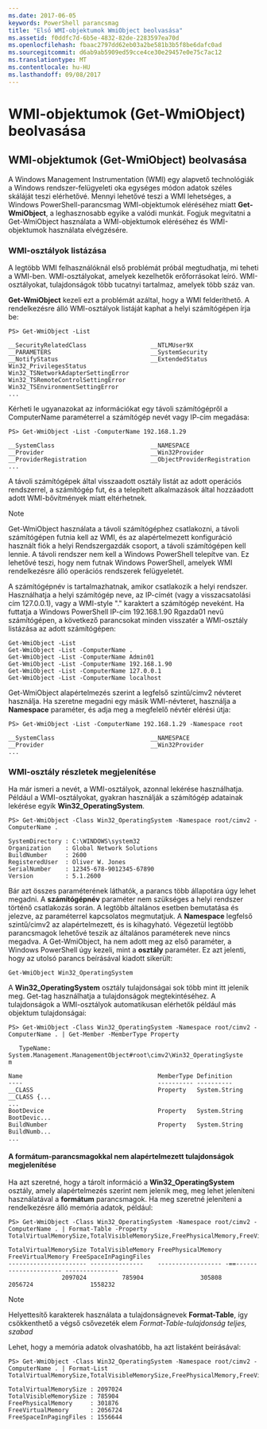 ```yaml
---
ms.date: 2017-06-05
keywords: PowerShell parancsmag
title: "Első WMI-objektumok WmiObject beolvasása"
ms.assetid: f0ddfc7d-6b5e-4832-82de-2283597ea70d
ms.openlocfilehash: fbaac2797dd62eb03a2be581b3b5f8be6dafc0ad
ms.sourcegitcommit: d6ab9ab5909ed59cce4ce30e29457e0e75c7ac12
ms.translationtype: MT
ms.contentlocale: hu-HU
ms.lasthandoff: 09/08/2017
---
```

# <a name="getting-wmi-objects-get-wmiobject"></a>WMI-objektumok (Get-WmiObject) beolvasása

## <a name="getting-wmi-objects-get-wmiobject"></a>WMI-objektumok (Get-WmiObject) beolvasása
A Windows Management Instrumentation (WMI) egy alapvető technológiák a Windows rendszer-felügyeleti oka egységes módon adatok széles skáláját teszi elérhetővé. Mennyi lehetővé teszi a WMI lehetséges, a Windows PowerShell-parancsmag WMI-objektumok eléréséhez miatt **Get-WmiObject**, a leghasznosabb egyike a valódi munkát. Fogjuk megvitatni a Get-WmiObject használata a WMI-objektumok eléréséhez és WMI-objektumok használata elvégzésére.

### <a name="listing-wmi-classes"></a>WMI-osztályok listázása
A legtöbb WMI felhasználóknál első problémát próbál megtudhatja, mi teheti a WMI-ben. WMI-osztályokat, amelyek kezelhetők erőforrásokat leíró. WMI-osztályokat, tulajdonságok több tucatnyi tartalmaz, amelyek több száz van.

**Get-WmiObject** kezeli ezt a problémát azáltal, hogy a WMI felderíthető. A rendelkezésre álló WMI-osztályok listáját kaphat a helyi számítógépen írja be:

```
PS> Get-WmiObject -List

__SecurityRelatedClass                  __NTLMUser9X
__PARAMETERS                            __SystemSecurity
__NotifyStatus                          __ExtendedStatus
Win32_PrivilegesStatus                  Win32_TSNetworkAdapterSettingError
Win32_TSRemoteControlSettingError       Win32_TSEnvironmentSettingError
...
```

Kérheti le ugyanazokat az információkat egy távoli számítógépről a ComputerName paraméterrel a számítógép nevét vagy IP-cím megadása:

```
PS> Get-WmiObject -List -ComputerName 192.168.1.29

__SystemClass                           __NAMESPACE
__Provider                              __Win32Provider
__ProviderRegistration                  __ObjectProviderRegistration
...
```

A távoli számítógépek által visszaadott osztály listát az adott operációs rendszerrel, a számítógép fut, és a telepített alkalmazások által hozzáadott adott WMI-bővítmények miatt eltérhetnek.

> [!NOTE]
> Get-WmiObject használata a távoli számítógéphez csatlakozni, a távoli számítógépen futnia kell az WMI, és az alapértelmezett konfiguráció használt fiók a helyi Rendszergazdák csoport, a távoli számítógépen kell lennie. A távoli rendszer nem kell a Windows PowerShell telepítve van. Ez lehetővé teszi, hogy nem futnak Windows PowerShell, amelyek WMI rendelkezésre álló operációs rendszerek felügyeletét.

A számítógépnév is tartalmazhatnak, amikor csatlakozik a helyi rendszer. Használhatja a helyi számítógép neve, az IP-címét (vagy a visszacsatolási cím 127.0.0.1), vagy a WMI-style "." karaktert a számítógép neveként. Ha futtatja a Windows PowerShell IP-cím 192.168.1.90 Rgazda01 nevű számítógépen, a következő parancsokat minden visszatér a WMI-osztály listázása az adott számítógépen:

```
Get-WmiObject -List
Get-WmiObject -List -ComputerName .
Get-WmiObject -List -ComputerName Admin01
Get-WmiObject -List -ComputerName 192.168.1.90
Get-WmiObject -List -ComputerName 127.0.0.1
Get-WmiObject -List -ComputerName localhost
```

Get-WmiObject alapértelmezés szerint a legfelső szintű/cimv2 névteret használja. Ha szeretne megadni egy másik WMI-névteret, használja a **Namespace** paraméter, és adja meg a megfelelő névtér elérési útja:

```
PS> Get-WmiObject -List -ComputerName 192.168.1.29 -Namespace root

__SystemClass                           __NAMESPACE
__Provider                              __Win32Provider
...
```

### <a name="displaying-wmi-class-details"></a>WMI-osztály részletek megjelenítése
Ha már ismeri a nevét, a WMI-osztályok, azonnal lekérése használhatja. Például a WMI-osztályokat, gyakran használják a számítógép adatainak lekérése egyik **Win32_OperatingSystem**.

```
PS> Get-WmiObject -Class Win32_OperatingSystem -Namespace root/cimv2 -ComputerName .

SystemDirectory : C:\WINDOWS\system32
Organization    : Global Network Solutions
BuildNumber     : 2600
RegisteredUser  : Oliver W. Jones
SerialNumber    : 12345-678-9012345-67890
Version         : 5.1.2600
```

Bár azt összes paraméterének láthatók, a parancs több állapotára úgy lehet megadni. A **számítógépnév** paraméter nem szükséges a helyi rendszer történő csatlakozás során. A legtöbb általános esetben bemutatása és jelezve, az paraméterrel kapcsolatos megmutatjuk. A **Namespace** legfelső szintű/cimv2 az alapértelmezett, és is kihagyható. Végezetül legtöbb parancsmagok lehetővé teszik az általános paraméterek neve nincs megadva. A Get-WmiObject, ha nem adott meg az első paraméter, a Windows PowerShell úgy kezeli, mint a **osztály** paraméter. Ez azt jelenti, hogy az utolsó parancs beírásával kiadott sikerült:

```
Get-WmiObject Win32_OperatingSystem
```

A **Win32_OperatingSystem** osztály tulajdonságai sok több mint itt jelenik meg. Get-tag használhatja a tulajdonságok megtekintéséhez. A tulajdonságok a WMI-osztályok automatikusan elérhetők például más objektum tulajdonságai:

```
PS> Get-WmiObject -Class Win32_OperatingSystem -Namespace root/cimv2 -ComputerName . | Get-Member -MemberType Property

   TypeName: System.Management.ManagementObject#root\cimv2\Win32_OperatingSyste
m

Name                                      MemberType Definition
----                                      ---------- ----------
__CLASS                                   Property   System.String __CLASS {...
...
BootDevice                                Property   System.String BootDevic...
BuildNumber                               Property   System.String BuildNumb...
...
```

#### <a name="displaying-non-default-properties-with-format-cmdlets"></a>A formátum-parancsmagokkal nem alapértelmezett tulajdonságok megjelenítése
Ha azt szeretné, hogy a tárolt információ a **Win32_OperatingSystem** osztály, amely alapértelmezés szerint nem jelenik meg, meg lehet jeleníteni használatával a **formátum** parancsmagok. Ha meg szeretné jeleníteni a rendelkezésre álló memória adatok, például:

```
PS> Get-WmiObject -Class Win32_OperatingSystem -Namespace root/cimv2 -ComputerName . | Format-Table -Property TotalVirtualMemorySize,TotalVisibleMemorySize,FreePhysicalMemory,FreeVirtualMemory,FreeSpaceInPagingFiles

TotalVirtualMemorySize TotalVisibleMemory FreePhysicalMemory FreeVirtualMemory FreeSpaceInPagingFiles
---------------------- ---------------    ------------------ -==--------------------- ---------------
               2097024          785904                305808           2056724                1558232
```

> [!NOTE]
> Helyettesítő karakterek használata a tulajdonságnevek **Format-Table**, így csökkenthető a végső csővezeték elem  **Format-Table-tulajdonság teljes*, szabad*

Lehet, hogy a memória adatok olvashatóbb, ha azt listaként beírásával:

```
PS> Get-WmiObject -Class Win32_OperatingSystem -Namespace root/cimv2 -ComputerName . | Format-List TotalVirtualMemorySize,TotalVisibleMemorySize,FreePhysicalMemory,FreeVirtualMemory,FreeSpaceInPagingFiles

TotalVirtualMemorySize : 2097024
TotalVisibleMemorySize : 785904
FreePhysicalMemory     : 301876
FreeVirtualMemory      : 2056724
FreeSpaceInPagingFiles : 1556644
```

